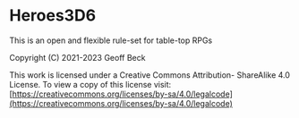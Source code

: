 # Heroes3D6

This is an open and flexible rule-set for table-top RPGs

Copyright (C) 2021-2023  Geoff Beck

This work is licensed under a Creative Commons Attribution- ShareAlike 4.0 License. To view a copy of this license visit: [https://creativecommons.org/licenses/by-sa/4.0/legalcode](https://creativecommons.org/licenses/by-sa/4.0/legalcode)
